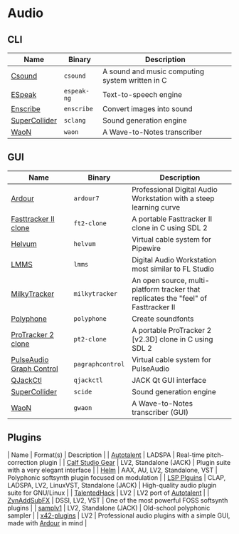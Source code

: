 # Audio

## CLI

| Name | Binary | Description |
| - | - | - |
| [Csound](https://github.com/csound/csound) | `csound` | A sound and music computing system written in C |
| [ESpeak](https://github.com/espeak-ng/espeak-ng) | `espeak-ng` | Text-to-speech engine |
| [Enscribe](https://github.com/sysrq-reisub/enscribe) | `enscribe` | Convert images into sound |
| [SuperCollider](https://github.com/supercollider/supercollider) | `sclang` | Sound generation engine |
| [WaoN](https://github.com/kichiki/WaoN) | `waon` | A Wave-to-Notes transcriber |

## GUI

| Name | Binary | Description |
| - | - | - |
| [Ardour](https://github.com/Ardour/ardour) | `ardour7` | Professional Digital Audio Workstation with a steep learning curve |
| [Fasttracker II clone](https://github.com/8bitbubsy/ft2-clone) | `ft2-clone` | A portable Fasttracker II clone in C using SDL 2 |
| [Helvum](https://gitlab.freedesktop.org/pipewire/helvum) | `helvum` | Virtual cable system for Pipewire |
| [LMMS](https://github.com/LMMS/lmms) | `lmms` | Digital Audio Workstation most similar to FL Studio |
| [MilkyTracker](https://github.com/milkytracker/MilkyTracker) | `milkytracker` | An open source, multi-platform tracker that replicates the "feel" of Fasttracker II |
| [Polyphone](https://github.com/davy7125/polyphone) | `polyphone` | Create soundfonts |
| [ProTracker 2 clone](https://github.com/8bitbubsy/pt2-clone) | `pt2-clone` | A portable ProTracker 2 [v2.3D] clone in C using SDL 2 |
| [PulseAudio Graph Control](https://github.com/futpib/pagraphcontrol) | `pagraphcontrol` | Virtual cable system for PulseAudio |
| [QJackCtl](https://github.com/rncbc/qjackctl) | `qjackctl` | JACK Qt GUI interface |
| [SuperCollider](https://github.com/supercollider/supercollider) | `scide` | Sound generation engine |
| [WaoN](https://github.com/kichiki/WaoN) | `gwaon` | A Wave-to-Notes transcriber (GUI) |

<!--
These plugin formats are sorted alphabetically, and help me when doing the same in the table below:

AAX
AU
CLAP
DSSI
LADSPA
LV2
LinuxVST
Standalone
VST
-->

## Plugins

| Name | Format(s) | Description |
| [Autotalent](http://tombaran.info/autotalent.html) | LADSPA | Real-time pitch-correction plugin |
| [Calf Studio Gear](https://github.com/calf-studio-gear/calf) | LV2, Standalone (JACK) | Plugin suite with a very elegant interface |
| [Helm](https://github.com/mtytel/helm) | AAX, AU, LV2, Standalone, VST | Polyphonic softsynth plugin focused on modulation |
| [LSP Plguins](https://github.com/sadko4u/lsp-plugins) | CLAP, LADSPA, LV2, LinuxVST, Standalone (JACK) | High-quality audio plugin suite for GNU/Linux |
| [TalentedHack](https://github.com/jeremysalwen/TalentedHack) | LV2 | LV2 port of [Autotalent](http://tombaran.info/autotalent.html) |
| [ZynAddSubFX](https://github.com/zynaddsubfx/zynaddsubfx) | DSSI, LV2, VST | One of the most powerful FOSS softsynth plugins |
| [samplv1](https://github.com/rncbc/samplv1) | LV2, Standalone (JACK) | Old-school polyphonic sampler |
| [x42-plugins](https://github.com/x42/x42-plugins) | LV2 | Professional audio plugins with a simple GUI, made with [Ardour](https://github.com/Ardour/ardour) in mind |
